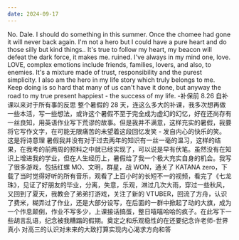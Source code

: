 ```yaml
---
date: 2024-09-17
---
```


No.
Dale.
I should do something in this summer. Once the chomee had gone it will never back again. I'm not a hero but I could have a pure heart and do those silly but kind things.. It's true to follow my heart, my beacon will defeat the dark force, it makes me. ruined. I've always in my mind one, love. LOVE, complex emotions include friends, families, lovers, and also, to enemies. It's a mixture made of trust, responsibility and the purest simplicity. I also am the hero in my life story which truly belongs to me. Keep doing is so hard that many of us can't have it done, but anyway the road to my true present happiest - the success of my life. -补保前
8.26
自补课以来对于所有事的反思
整个暑假的 28 天，连这么多大的补课，我多次想再做一些本活，写一些想法，或许这个暑假不至于完全成为虚幻的幻忆，好在还尚存有一丝良知，用英语作业写下荒谬的故事。但是我并不满意，这样充实的暑假，我要将它写作文字，在可能无限痛苦的未望着这段回忆发笑 - 发自内心的快乐的笑。这是将诗意理
暑假我并没有对于过去两年的知识有一丝一毫的温习，这样的结果，在我考的前两周的预料之中就已经实现了，可以说是早有伏笔。虽然没有在知识上增进我的学业，但在人生经历上，暑假给了我一个极大充实自身的机会。我写了很多游戏，包括红螺 MO、文明，群星，战 WON，通关了 KATANA zero，下载了当时觉得好听的所有音乐，观看了上百小时的长短不一的视频，看完了《七龙珠》，见证了好朋友的毕业，分离，失意，乐观，淋过几次大雨，穿过一些秋风，又回到了夏天，我教会了弟弟打游戏，关注了新的 VTUBER，回流了方舟，认识了费米，糊弄过了作业，还是大部分设写，在后面的一群中掀起了动的大旗，成为一个作息颠倒，作业不写多少，上课接话搞蛋，整日嘻嘻哈哈的疯子。在此写下一些胡言乱语，纪念被我糟蹋的假期。奠定之和乐观稳性的在还要纪念许老师-世界真小 对高三的认识对未来的大致打算实现内心渴求方向和答

